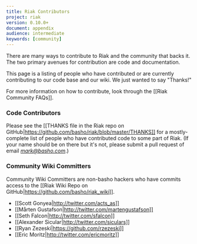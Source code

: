 ```yaml
---
title: Riak Contributors
project: riak
version: 0.10.0+
document: appendix
audience: intermediate
keywords: [community]
---
```


There are many ways to contribute to Riak and the community that backs it. The two primary avenues for contribution are code and documentation.

This page is a listing of people who have contributed or are currently contributing to our code base and our wiki. We just wanted to say "Thanks!"

For more information on how to contribute, look through the [[Riak Community FAQs]].

### Code Contributors

Please see the [[THANKS file in the Riak repo on GitHub|https://github.com/basho/riak/blob/master/THANKS]] for a mostly-complete list of people who have contributed code to some part of Riak. (If your name should be on there but it's not, please submit a pull request of email *mark@basho.com*.)

### Community Wiki Committers

Community Wiki Committers are non-basho hackers who have commits access to the [[Riak Wiki Repo on GitHub|https://github.com/basho/riak_wiki]].

* [[Scott Gonyea|http://twitter.com/acts_as]]
* [[Mårten Gustafson|http://twitter.com/martengustafson]]
* [[Seth Falcon|http://twitter.com/sfalcon]]
* [[Alexander Sicular|http://twitter.com/siculars]]
* [[Ryan Zezeski|https://github.com/rzezeski]]
* [[Eric Moritz|http://twitter.com/ericmoritz]]
